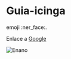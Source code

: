 # Guia-icinga

emoji :ner_face:.

Enlace a [Google](https://www.sport.es)

![Enano](https://1.bp.blogspot.com/-rgm8pHvQUps/V8R_6c75FUI/AAAAAAAACRo/O0TPA4bRsYcNtP5OacBWfNHdIgomtNkhQCLcB/s1600/lanzamiento%2Benanos.jpg)

